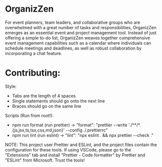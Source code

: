 # OrganizZen

For event planners, team leaders, and collaborative groups who are overwhelmed with a great number of tasks and responsibilities, OrganizZen emerges as an essential event and project management tool. Instead of just offering a simple to-do list, OrganizZen weaves together comprehensive event management capabilities such as a calendar where individuals can schedule meetings and deadlines, as well as robust collaboration by incorporating a chat feature.

# Contributing:
Style:
- Tabs are the length of 4 spaces
- Single statements should go onto the next line
- Braces should go on the same line

Scripts (Run from root!):
-  npm run format (run prettier)   ->    "format": "prettier --write './**/*.{js,jsx,ts,tsx,css,md,json}' --config ./.prettierrc"
-  npm run lint (run eslint)       ->    "lint": "npx eslint . && npx prettier --check ."

NOTE: This project user Prettier and ESLint, and the project files contain the configuration for these tools. If using VSCode, please go to the "Extensions" tab and install "Prettier - Code formatter" by Prettier and "ESLint" from Microsoft. Trust the tools!